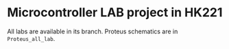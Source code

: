 # Microcontroller LAB project in HK221
All labs are available in its branch. Proteus schematics are in `Proteus_all_lab`.
